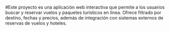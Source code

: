 #Este proyecto es una aplicación web interactiva que permite a los usuarios buscar y reservar vuelos y paquetes turísticos en línea. Ofrece filtrado por destino, fechas y precios, además de integración con sistemas externos de reservas de vuelos y hoteles.
